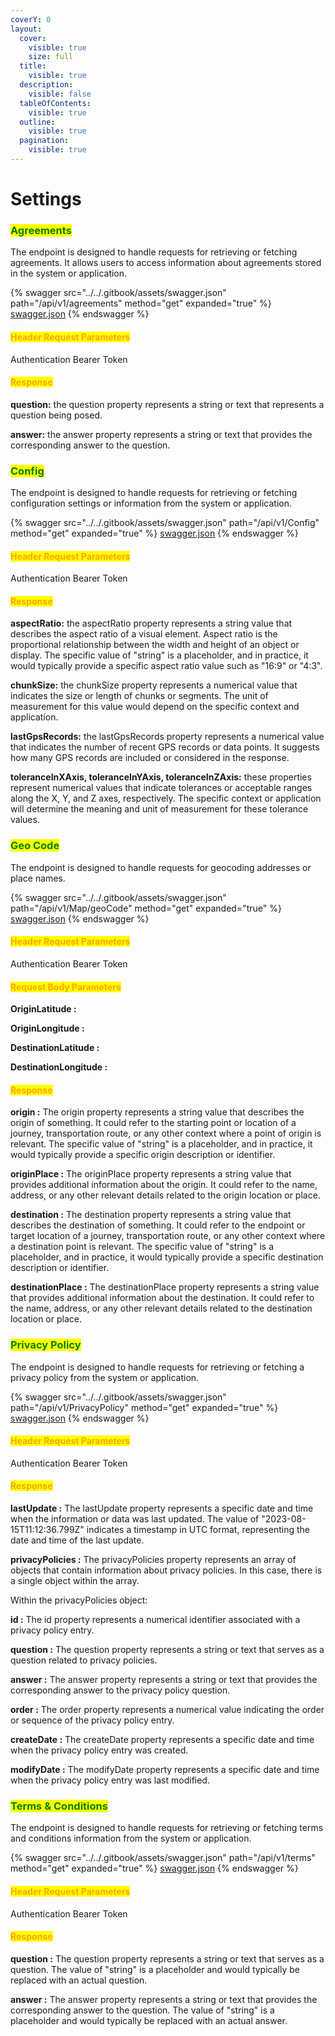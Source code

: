 ```yaml
---
coverY: 0
layout:
  cover:
    visible: true
    size: full
  title:
    visible: true
  description:
    visible: false
  tableOfContents:
    visible: true
  outline:
    visible: true
  pagination:
    visible: true
---
```


# Settings

### <mark style="color:green;">Agreements</mark>

The endpoint is designed to handle requests for retrieving or fetching agreements. It allows users to access information about agreements stored in the system or application.

{% swagger src="../../.gitbook/assets/swagger.json" path="/api/v1/agreements" method="get" expanded="true" %}
[swagger.json](../../.gitbook/assets/swagger.json)
{% endswagger %}

#### <mark style="color:orange;">Header Request Parameters</mark>

Authentication Bearer Token

#### <mark style="color:orange;">**Response**</mark>



**question:** the question property represents a string or text that represents a question being posed.

**answer:** the answer property represents a string or text that provides the corresponding answer to the question.&#x20;



### <mark style="color:green;">Config</mark>

The endpoint is designed to handle requests for retrieving or fetching configuration settings or information from the system or application.

{% swagger src="../../.gitbook/assets/swagger.json" path="/api/v1/Config" method="get" expanded="true" %}
[swagger.json](../../.gitbook/assets/swagger.json)
{% endswagger %}

#### <mark style="color:orange;">Header Request Parameters</mark>

Authentication Bearer Token

#### <mark style="color:orange;">**Response**</mark>



**aspectRatio:** the aspectRatio property represents a string value that describes the aspect ratio of a visual element. Aspect ratio is the proportional relationship between the width and height of an object or display. The specific value of "string" is a placeholder, and in practice, it would typically provide a specific aspect ratio value such as "16:9" or "4:3".

**chunkSize:** the chunkSize property represents a numerical value that indicates the size or length of chunks or segments. The unit of measurement for this value would depend on the specific context and application.

**lastGpsRecords:** the lastGpsRecords property represents a numerical value that indicates the number of recent GPS records or data points. It suggests how many GPS records are included or considered in the response.

**toleranceInXAxis, toleranceInYAxis, toleranceInZAxis:** these properties represent numerical values that indicate tolerances or acceptable ranges along the X, Y, and Z axes, respectively. The specific context or application will determine the meaning and unit of measurement for these tolerance values.

### <mark style="color:green;">Geo Code</mark>

The endpoint is designed to handle requests for geocoding addresses or place names.

{% swagger src="../../.gitbook/assets/swagger.json" path="/api/v1/Map/geoCode" method="get" expanded="true" %}
[swagger.json](../../.gitbook/assets/swagger.json)
{% endswagger %}

#### <mark style="color:orange;">Header Request Parameters</mark>

Authentication Bearer Token

#### <mark style="color:orange;">Request Body Parameters</mark>

**OriginLatitude :**

**OriginLongitude :**

**DestinationLatitude :**

**DestinationLongitude :**

#### <mark style="color:orange;">**Response**</mark>



**origin :** The origin property represents a string value that describes the origin of something. It could refer to the starting point or location of a journey, transportation route, or any other context where a point of origin is relevant. The specific value of "string" is a placeholder, and in practice, it would typically provide a specific origin description or identifier.

**originPlace :** The originPlace property represents a string value that provides additional information about the origin. It could refer to the name, address, or any other relevant details related to the origin location or place.

**destination :** The destination property represents a string value that describes the destination of something. It could refer to the endpoint or target location of a journey, transportation route, or any other context where a destination point is relevant. The specific value of "string" is a placeholder, and in practice, it would typically provide a specific destination description or identifier.

**destinationPlace :** The destinationPlace property represents a string value that provides additional information about the destination. It could refer to the name, address, or any other relevant details related to the destination location or place.



### <mark style="color:green;">**Privacy Policy**</mark>

The endpoint is designed to handle requests for retrieving or fetching a privacy policy from the system or application.

{% swagger src="../../.gitbook/assets/swagger.json" path="/api/v1/PrivacyPolicy" method="get" expanded="true" %}
[swagger.json](../../.gitbook/assets/swagger.json)
{% endswagger %}

#### <mark style="color:orange;">Header Request Parameters</mark>

Authentication Bearer Token

#### <mark style="color:orange;">**Response**</mark>



**lastUpdate :** The lastUpdate property represents a specific date and time when the information or data was last updated. The value of "2023-08-15T11:12:36.799Z" indicates a timestamp in UTC format, representing the date and time of the last update.

**privacyPolicies :** The privacyPolicies property represents an array of objects that contain information about privacy policies. In this case, there is a single object within the array.

Within the privacyPolicies object:

**id :** The id property represents a numerical identifier associated with a privacy policy entry.

**question :** The question property represents a string or text that serves as a question related to privacy policies.

**answer :** The answer property represents a string or text that provides the corresponding answer to the privacy policy question.

**order :** The order property represents a numerical value indicating the order or sequence of the privacy policy entry.

**createDate :** The createDate property represents a specific date and time when the privacy policy entry was created.

**modifyDate :** The modifyDate property represents a specific date and time when the privacy policy entry was last modified.



### <mark style="color:green;">Terms & Conditions</mark>

The endpoint is designed to handle requests for retrieving or fetching terms and conditions information from the system or application.

{% swagger src="../../.gitbook/assets/swagger.json" path="/api/v1/terms" method="get" expanded="true" %}
[swagger.json](../../.gitbook/assets/swagger.json)
{% endswagger %}

#### <mark style="color:orange;">Header Request Parameters</mark>

Authentication Bearer Token

#### <mark style="color:orange;">**Response**</mark>



**question :** The question property represents a string or text that serves as a question. The value of "string" is a placeholder and would typically be replaced with an actual question.

**answer :** The answer property represents a string or text that provides the corresponding answer to the question. The value of "string" is a placeholder and would typically be replaced with an actual answer.&#x20;
